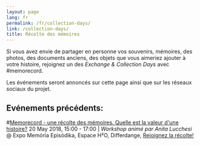 ```yaml
---
layout: page
lang: fr
permalink: /fr/collection-days/
link: /collection-days/
title: Récolte des mémoires
---
```

Si vous avez envie de partager en personne vos souvenirs, mémoires, des photos, des documents anciens, des objets que vous aimeriez ajouter à votre histoire, rejoignez un des *Exchange & Collection Days* avec #memorecord. 

Les événements seront annoncés sur cette page ainsi que sur les réseaux sociaux du projet.





<!-- more -->

## **Evénements précédents:**

#[Memorecord - une récolte des mémoires. Quelle est la valeur d'une histoire?](https://www.c2dh.uni.lu/events/memorecord-une-recolte-des-memoires-quelle-est-la-valeur-dune-histoire) 20 May 2018, 15:00 - 17:00 | *Workshop animé par Anita Lucchesi* @ Expo Memória Episódika, Espace H²O, Differdange, [Rejoignez la récolte!](https://www.facebook.com/events/591438841226889/)
